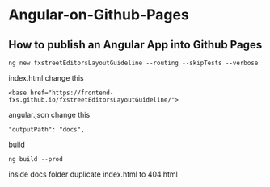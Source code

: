 # Angular-on-Github-Pages
## How to publish an Angular App into Github Pages

    ng new fxstreetEditorsLayoutGuideline --routing --skipTests --verbose

index.html change this

    <base href="https://frontend-fxs.github.io/fxstreetEditorsLayoutGuideline/">
    
angular.json change this

    "outputPath": "docs",
   
build

    ng build --prod

inside docs folder duplicate  index.html  to 404.html
